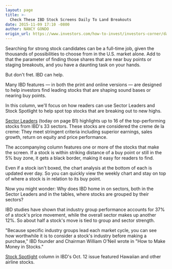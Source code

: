 ```yaml
---
layout: page
title: >-
  Check These IBD Stock Screens Daily To Land Breakouts
date: 2015-11-09 17:10 -0800
author: NANCY GONDO
origin_url: https://www.investors.com/how-to-invest/investors-corner/daily-features-help-spot-breakouts
---
```





Searching for strong stock candidates can be a full-time job, given the thousands of possibilities to choose from in the U.S. market alone. Add to that the parameter of finding those shares that are near buy points or staging breakouts, and you have a daunting task on your hands.

  

But don't fret. IBD can help.

  

Many IBD features — in both the print and online versions — are designed to help investors find leading stocks that are shaping sound bases or nearing buy points.

  

In this column, we'll focus on how readers can use Sector Leaders and Stock Spotlight to help spot top stocks that are breaking out to new highs.

  

[Sector Leaders](http://news.investors.com/investing/sector-leaders-review.htm) (today on page B1) highlights up to 16 of the top-performing stocks from IBD's 33 sectors. These stocks are considered the creme de la creme: They meet stringent criteria including superior earnings, sales growth, return on equity and price performance.

  

The accompanying column features one or more of the stocks that make the screen. If a stock is within striking distance of a buy point or still in the 5% buy zone, it gets a black border, making it easy for readers to find.

  

Even if a stock isn't boxed, the chart analysis at the bottom of each is updated ever day. So you can quickly view the weekly chart and stay on top of where a stock is in relation to its buy point.

  

Now you might wonder: Why does IBD home in on sectors, both in the Sector Leaders and in the tables, where stocks are grouped by their sectors?

  

IBD studies have shown that industry group performance accounts for 37% of a stock's price movement, while the overall sector makes up another 12%. So about half a stock's move is tied to group and sector strength.

  

"Because specific industry groups lead each market cycle, you can see how worthwhile it is to consider a stock's industry before making a purchase," IBD founder and Chairman William O'Neil wrote in "How to Make Money in Stocks."

  

[Stock Spotlight](http://news.investors.com/investing-stock-spotlight/100915-774949-airlines-still-acting-bullish.htm) column in IBD's Oct. 12 issue featured Hawaiian and other airline stocks.




